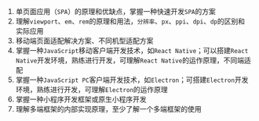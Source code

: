 
1. 单页面应用（`SPA`）的原理和优缺点，掌握一种快速开发`SPA`的方案
2. 理解`viewport`、`em`、`rem`的原理和用法，`分辨率`、`px`、`ppi`、`dpi`、`dp`的区别和实际应用
3. 移动端页面适配解决方案、不同机型适配方案
4. 掌握一种`JavaScript`移动客户端开发技术，如`React Native`；可以搭建`React Native`开发环境，熟练进行开发，可理解`React Native`的运作原理，不同端适配
5. 掌握一种`JavaScript PC`客户端开发技术，如`Electron`；可搭建`Electron`开发环境，熟练进行开发，可理解`Electron`的运作原理
6. 掌握一种小程序开发框架或原生小程序开发
7. 理解多端框架的内部实现原理，至少了解一个多端框架的使用